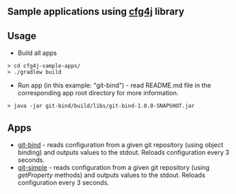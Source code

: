## Sample applications using [cfg4j](http://cfg4j.org) library

## Usage
* Build all apps

```
> cd cfg4j-sample-apps/
> ./gradlew build
```

* Run app (in this example: "git-bind") - read README.md file in the corresponding app root directory for more information.

```
> java -jar git-bind/build/libs/git-bind-1.0.0-SNAPSHOT.jar
```

## Apps
* [git-bind](git-bind/) - reads configuration from a given git repository (using object binding) and outputs values
   to the stdout. Reloads configuration every 3 seconds. 
* [git-simple](git-simple/) - reads configuration from a given git repository (using *getProperty* methods) and outputs values
  to the stdout. Reloads configuration every 3 seconds.